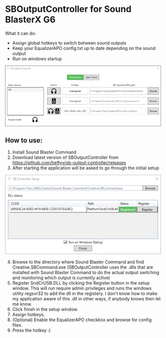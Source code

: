 # SBOutputController for Sound BlasterX G6
What it can do:
* Assign global hotkeys to switch between sound outputs
* Keep your EqualizerAPO config.txt up to date depending on the sound output
* Run on windows startup

![Image of SBOutputController](https://raw.githubusercontent.com/heftyy/sb-output-controller/main/docs/SBOutputController_Main.png)

## How to use:
1. Install Sound Blaster Command
2. Download latest version of SBOutputController from https://github.com/heftyy/sb-output-controller/releases
3. After starting the application will be asked to go through the initial setup

![Image of setup](https://raw.githubusercontent.com/heftyy/sb-output-controller/main/docs/SBOutputController_Setup.png)

4. Browse to the directory where Sound Blaster Command and find Creative.SBCommand.exe
(SBOutputController uses the .dlls that are installed with Sound Blaster Command to do the actual output switching and monitoring which output is currently active)
5. Register SndCrUSB.DLL by clicking the Register button in the setup window.
This will run require admin privileges and runs the windows utility regsvr32 to add the dll in the registery. I don't know how to make my application aware of this .dll in other ways, if anybody knows then let me know.
6. Click finish in the setup window.
7. Assign hotkeys.
8. (Optional) Enable the EqualizerAPO checkbox and browse for config files.
9. Press the hotkey :)
